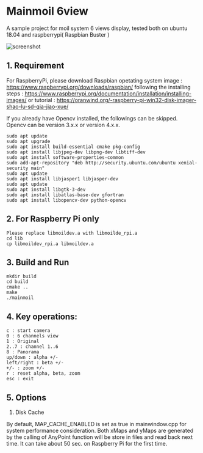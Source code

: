 # Mainmoil 6view

A sample project for moil system 6 views display, tested both on ubuntu 18.04 and raspberrypi( Raspbian Buster ) 

![screenshot](https://github.com/cjchng/mainmoil_6view/blob/master/images/screenshot.png?raw=true)

## 1. Requirement 

For RaspberryPi, please download Raspbian opetating system image :
https://www.raspberrypi.org/downloads/raspbian/
following the installing steps : 
https://www.raspberrypi.org/documentation/installation/installing-images/
or tutorial :
https://oranwind.org/-raspberry-pi-win32-disk-imager-shao-lu-sd-qia-jiao-xue/

If you already have Opencv installed, the followings can be skipped. Opencv can be version 3.x.x or version 4.x.x.  

	sudo apt update
	sudo apt upgrade
	sudo apt install build-essential cmake pkg-config
	sudo apt install libjpeg-dev libpng-dev libtiff-dev
	sudo apt install software-properties-common
	sudo add-apt-repository "deb http://security.ubuntu.com/ubuntu xenial-security main"
	sudo apt update
	sudo apt install libjasper1 libjasper-dev
	sudo apt update
	sudo apt install libgtk-3-dev
	sudo apt install libatlas-base-dev gfortran
	sudo apt install libopencv-dev python-opencv

## 2. For Raspberry Pi only

	Please replace libmoildev.a with libmoilde_rpi.a 
	cd lib
	cp libmoildev_rpi.a libmoildev.a 

## 3. Build and Run

	mkdir build
	cd build
	cmake ..
	make
	./mainmoil

## 4. Key operations:

	c : start camera
	0 : 6 channels view
	1 : Original 
	2..7 : channel 1..6
	8 : Panorama 
	up/down : alpha +/-
	left/right : beta +/-
	+/- : zoom +/-
	r : reset alpha, beta, zoom   
	esc : exit

## 5. Options 

1. Disk Cache

  By default, MAP_CACHE_ENABLED is set as true in mainwindow.cpp for system performance consideration. Both xMaps and yMaps are generated by the calling of AnyPoint function will be store in files and read back next time. It can take about 50 sec. on Raspberry Pi for the first time.














